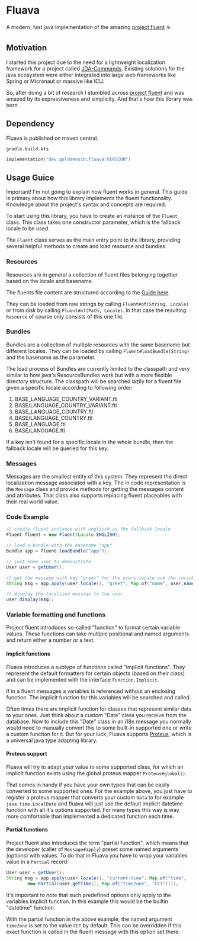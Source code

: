 # Fluava
A modern, fast java implementation of the amazing [project fluent](https://projectfluent.org/) ☕

## Motivation
I started this project due to the need for a lightweight localization framework for a project
called [JDA-Commands](https://github.com/Kaktushose/jda-commands).
Existing solutions for the java ecosystem were either integrated into large web frameworks
like Spring or Micronaut or massive like ICU.

So, after doing a bit of research I stumbled across [project fluent](https://projectfluent.org/) and
was amazed by its expressiveness and simplicity. 
And that's how this library was born.

## Dependency
Fluava is published on maven central.

`gradle.build.kts`
```kotlin
implementation("dev.goldmensch:fluava:VERSION")
```

## Usage Guice
Important! I'm not going to explain how fluent works in general. This guide is primary
about how this library implements the fluent functionality. Knowledge about the project's
syntax and concepts are required.

To start using this library, you have to create an instance of the `Fluent` class.
This class takes one constructor parameter, which is the fallback locale to be used.

The `Fluent` class serves as the main entry point to the library, providing several 
helpful methods to create and load resource and bundles.

### Resources
Resources are in general a collection of fluent files belonging together based on 
the locale and basename.

The fluents file content are structured according to the [Guide here](https://projectfluent.org/fluent/guide/).

They can be loaded from raw strings by calling `Fluent#of(String, Locale)` or from disk by calling
`Fluent#of(Path, Locale)`. In that case the resulting `Resource` of course only consists of this one file.

### Bundles
Bundles are a collection of multiple resources with the same basename but different locales.
They can be loaded by calling `Fluent#loadBundle(String)` and the basename as the parameter.

The load process of Bundles are currently limited to the classpath and very similar to how java's
ResourceBundles work but with a more flexible directory structure.
The classpath will be searched lazily for a fluent file given a specific locale according to following order:

 1. BASE_LANGUAGE_COUNTRY_VARIANT.ftl
 2. BASE/LANGUAGE_COUNTRY_VARIANT.ftl
 3. BASE_LANGUAGE_COUNTRY.ftl
 4. BASE/LANGUAGE_COUNTRY.ftl
 5. BASE_LANGUAGE.ftl
 6. BASE/LANGUAGE.ftl

If a key isn't found for a specific locale in the whole bundle, then the fallback locale
will be queried for this key.

### Messages
Messages are the smallest entity of this system. They represent the direct localization message 
associated with a key. The in code representation is the `Message` class and provide
methods for getting the messages content and attributes. That class also supports replacing
fluent placeables with their real world value.

### Code Example

```java
// create fluent instance with englisch as the fallback locale
Fluent fluent = new Fluent(Locale.ENGLISH);

// load a bundle with the basename "app"
Bundle app = fluent.loadBundle("app");

// just some user to demonstrate 
User user = getUser();

// get the message with key "greet" for the users locale and the variable "name" set to the user's name.
String msg = app.apply(user.locale(), "greet", Map.of("name", user.name()));

// display the localized message to the user
user.display(msg);
```

### Variable formatting and functions
Project fluent introduces so-called "function" to format certain variable 
values. These functions can take multiple positional and named arguments and return
either a number or a text. 

#### Implicit functions
Fluava introduces a subtype of functions called "implicit functions". They represent the
default formatters for certain objects (based on their class) and can be implemented
with the interface `Function.Implicit`.

If in a fluent messages a variables is referenced without an enclosing function. The implicit
function for this variables will be searched and called.

Often times there are implicit function for classes that represent similar data to your ones.
Just think about a custom "Date" class you receive from the database. Now to include
this "Date" class in an i18n message you normally would need to manually convert
this to some built-in supported one or write a custom function for it. 
But for your luck, Fluava supports [Proteus](https://github.com/Kaktushose/proteus),
which is a universal java type adapting library. 

#### Proteus support
Fluava will try to adapt your value to some supported class, for which an implicit function
exists using the global proteus mapper `Proteus#global()`.

That comes in handy if you have your own types that can be easily converted to some supported ones.
For the example above, you just have to register a proteus mapper that converts
your custom `Data` to for example `java.time.LocalDate` and fluava will just
use the default implicit datetime function with all it's options supported.
For many types this way is way more comfortable than implemented a dedicated function
each time.

#### Partial functions
Project fluent also introduces the term "partial function", which means that
the developer (caller of `Message#apply`) preset some named arguments (options) 
with values. To do that in Fluava you have to wrap your variables value in a `Partial`
record:
```java
User user = getUser();
String msg = app.apply(user.locale(), "current-time", Map.of("time", 
        new Partial(user.getTime(), Map.of("timeZone", "CET"))));
```

It's important to note that such predefined options only apply to the variables
implicit function. In this example this would be the builtin "datetime" function.

With the partial function in the above example, the named argument `timeZone`
is set to the value `CET` by default. This can be overridden if this exact
function is called in the fluent message with this option set there.

